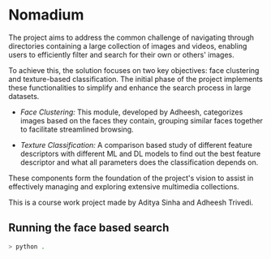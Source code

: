 # Nomadium

The project aims to address the common challenge of navigating through
directories containing a large collection of images and videos, enabling users to
efficiently filter and search for their own or others' images.

To achieve this, the solution focuses on two key objectives: face clustering and
texture-based classification. The initial phase of the project implements these
functionalities to simplify and enhance the search process in large datasets.

* *Face Clustering:* This module, developed by Adheesh, categorizes
images based on the faces they contain, grouping similar faces together
to facilitate streamlined browsing.

* *Texture Classification:* A comparison based study of different feature
descriptors with different ML and DL models to find out the best feature
descriptor and what all parameters does the classification depends on.

These components form the foundation of the project's vision to assist in
effectively managing and exploring extensive multimedia collections.

This is a course work project made by Aditya Sinha and Adheesh Trivedi.

## Running the face based search

```sh
> python .
```